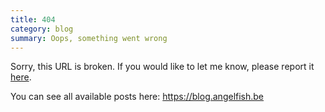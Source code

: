 ```yaml
---
title: 404
category: blog
summary: Oops, something went wrong
---
```


Sorry, this URL is broken. If you would like to let me know, please report it [here](https://github.com/kdheepak/blog/issues).

You can see all available posts here: <https://blog.angelfish.be>
